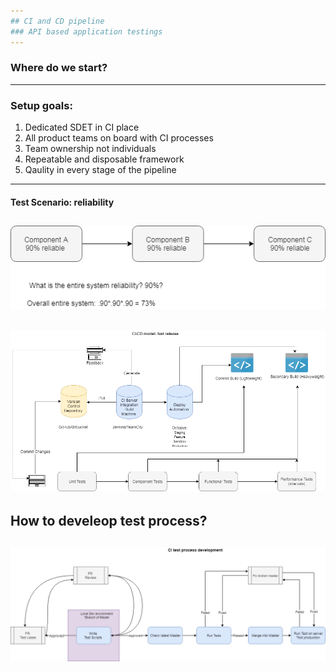 ```yaml
---
## CI and CD pipeline
### API based application testings
---
```

### Where do we start? 
---
### Setup goals:
1. Dedicated SDET in CI place
2. All product teams on board with CI processes
3. Team ownership not individuals 
4. Repeatable and disposable framework
5. Qaulity in every stage of the pipeline
---
#### Test Scenario: reliability
![CI Component Test](template/img/Components_Testing.png)
---
![CI Framework](template/img/CI_Framework.png)
---
How to develeop test process? 
---
![CI Test Process](template/img/CI_TestProcess.png)
---
